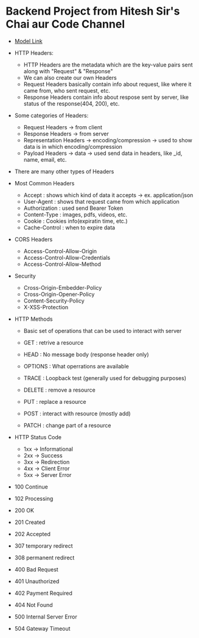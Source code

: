 # Backend Project from Hitesh Sir's Chai aur Code Channel

- [Model Link](https://app.eraser.io/workspace/YtPqZ1VogxGy1jzIDkzj)

- HTTP Headers:
    - HTTP Headers are the metadata which are the key-value pairs sent along with "Request" & "Response"
    - We can also create our own Headers
    - Request Headers basically contain info about request, like where it came from, who sent request, etc.
    - Response Headers contain info about respose sent by server, like status of the response(404, 200), etc.

- Some categories of Headers:
    - Request Headers -> from client
    - Response Headers -> from server
    - Representation Headers -> encoding/compression -> used to show data is in which encoding/compression
    - Payload Headers -> data -> used send data in headers, like _id, name, email, etc.

- There are many other types of Headers


- Most Common Headers
    - Accept : shows which kind of data it accepts -> ex. application/json
    - User-Agent : shows that request came from which application
    - Authorization : used send Bearer Token
    - Content-Type : images, pdfs, videos, etc.
    - Cookie : Cookies info(expiratin time, etc.)
    - Cache-Control : when to expire data

- CORS Headers
    - Access-Control-Allow-Origin
    - Access-Control-Allow-Credentials
    - Access-Control-Allow-Method

- Security
    - Cross-Origin-Embedder-Policy
    - Cross-Origin-Opener-Policy
    - Content-Security-Policy
    - X-XSS-Protection

- HTTP Methods
    - Basic set of operations that can be used to interact with server

    - GET : retrive a resource
    - HEAD : No message body (response header only)
    - OPTIONS : What operrations are available
    - TRACE : Loopback test (generally used for debugging purposes)
    - DELETE : remove a resource
    - PUT : replace a resource
    - POST : interact with resource (mostly add)
    - PATCH : change part of a resource

- HTTP Status Code
    - 1xx -> Informational
    - 2xx -> Success
    - 3xx -> Redirection
    - 4xx -> Client Error
    - 5xx -> Server Error

- 100 Continue          
- 102 Processing
- 200 OK
- 201 Created
- 202 Accepted
- 307 temporary redirect
- 308 permanent redirect
- 400 Bad Request
- 401 Unauthorized
- 402 Payment Required
- 404 Not Found
- 500 Internal Server Error
- 504 Gateway Timeout